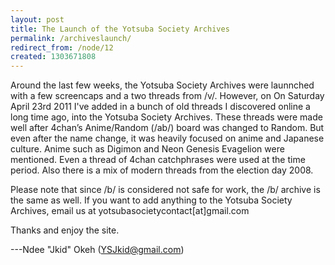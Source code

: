```yaml
---
layout: post
title: The Launch of the Yotsuba Society Archives
permalink: /archiveslaunch/
redirect_from: /node/12
created: 1303671808
---
```

Around the last few weeks, the Yotsuba Society Archives were launnched with a few screencaps and a two threads from /v/. However, on On Saturday April 23rd 2011 I've added in a bunch of old threads I discovered online a long time ago, into the Yotsuba Society Archives. These threads were made well after 4chan’s Anime/Random (/ab/) board  was changed to Random. But even after the name change, it was heavily focused on anime and Japanese culture. Anime such as Digimon and Neon Genesis Evagelion were mentioned. Even a thread of 4chan catchphrases were used at the time period.   Also there is a mix of modern threads from the election day 2008.

Please note that since /b/ is considered not safe for work, the /b/ archive is the same as well. If you want to add anything to the Yotsuba Society Archives, email us at yotsubasocietycontact[at]gmail.com

Thanks and enjoy the site.

---Ndee "Jkid" Okeh (YSJkid@gmail.com)

